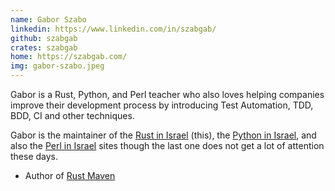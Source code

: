 ```yaml
---
name: Gabor Szabo
linkedin: https://www.linkedin.com/in/szabgab/
github: szabgab
crates: szabgab
home: https://szabgab.com/
img: gabor-szabo.jpeg
---
```


Gabor is a Rust, Python, and Perl teacher who also loves helping companies improve their development process by introducing Test Automation, TDD, BDD, CI and other techniques.

Gabor is the maintainer of the [Rust in Israel](https://rust.org.il/) (this), the [Python in Israel](https://python.org.il/), and also the [Perl in Israel](https://perl.org.il/) sites
though the last one does not get a lot of attention these days.

* Author of [Rust Maven](https://rust.code-maven.com/)

